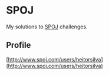 # SPOJ

My solutions to [SPOJ](http://www.spoj.com/) challenges.

## Profile

[http://www.spoj.com/users/heitorsilva](http://www.spoj.com/users/heitorsilva)
